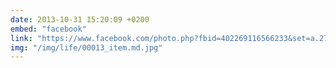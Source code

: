 ```yaml
---
date: 2013-10-31 15:20:09 +0200
embed: "facebook"
link: "https://www.facebook.com/photo.php?fbid=402269116566233&set=a.272256412900838.68734.100003494449349&type=3&theater"
img: "/img/life/00013_item.md.jpg"
---
```

